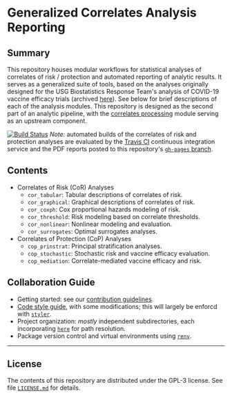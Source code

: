 # Generalized Correlates Analysis Reporting

## Summary

This repository houses modular workflows for statistical analyses of correlates
of risk / protection and automated reporting of analytic results. It serves as
a generalized suite of tools, based on the analyses originally designed for the
USG Biostatistics Response Team's analysis of COVID-19 vaccine efficacy trials
(archived
[here](https://github.com/CoVPN/correlates_reporting_usgcove_archive/)). See
below for brief descriptions of each of the analysis modules. This repository is
designed as the second part of an analytic pipeline, with the [correlates
processing](https://github.com/CoVPN/correlates_processing) module serving as an
upstream component.

[![Build Status](https://app.travis-ci.com/CoVPN/correlates_reporting2.svg?branch=master)](https://app.travis-ci.com/CoVPN/correlates_reporting2)
_Note:_ automated builds of the correlates of risk and protection analyses are
evaluated by the [Travis CI](https://travis-ci.org/) continuous integration
service and the PDF reports posted to this repository's [`gh-pages`
branch](https://github.com/CoVPN/correlates_reporting2/tree/gh-pages).

## Contents

* Correlates of Risk (CoR) Analyses
  * `cor_tabular`: Tabular descriptions of correlates of risk.
  * `cor_graphical`: Graphical descriptions of correlates of risk.
  * `cor_coxph`: Cox proportional hazards modeling of risk.
  * `cor_threshold`: Risk modeling based on correlate thresholds.
  * `cor_nonlinear`: Nonlinear modeling and evaluation.
  * `cor_surrogates`: Optimal surrogates analyses.
* Correlates of Protection (CoP) Analyses
  * `cop_prinstrat`: Principal stratification analyses.
  * `cop_stochastic`: Stochastic risk and vaccine efficacy evaluation.
  * `cop_mediation`: Correlate-mediated vaccine efficacy and risk.

## Collaboration Guide

* Getting started: see our [contribution
   guidelines](https://github.com/CoVPN/correlates_reporting2/blob/master/CONTRIBUTING.md).
* [Code style guide](https://style.tidyverse.org/), with some modifications;
  this will largely be enforcd with [`styler`](https://styler.r-lib.org/).
* Project organization: _mostly_ independent subdirectories, each incorporating
  [`here`](https://here.r-lib.org/) for path resolution.
* Package version control and virtual environments using
  [`renv`](https://rstudio.github.io/renv/).


---

## License

The contents of this repository are distributed under the GPL-3 license. See
file [`LICENSE.md`](https://github.com/CoVPN/correlates_reporting2/blob/master/LICENSE.md)
for details.
